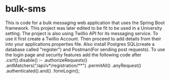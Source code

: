 # bulk-sms
This is code for a bulk messaging web application that uses the Spring Boot framework. This project was later edited to be fit to be used in a University setting. The project is also using Twillio API for its messaging service.
To use it first create a Twillio Account. Then proceed to add details from their into your applications.properties file.
Also install Postgres SQL(create a database called "register") and Postman(For sending post requests). 
To use the login page and security features add the following code after .csrf().disable() :-
.authorizeRequests()
                    .antMatchers("/api/v*/registration/**")
                    .permitAll()
                .anyRequest()
                .authenticated().and()
                .formLogin();

